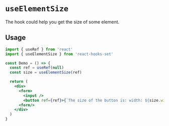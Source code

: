 # `useElementSize`

The hook could help you get the size of some element.

## Usage

```jsx
import { useRef } from 'react'
import { useElementSize } from 'react-hooks-set'

const Demo = () => {
  const ref = useRef(null)
  const size = useElementSize(ref)

  return (
    <div>
      <form>
        <input />
        <button ref={ref}>{`The size of the button is: width: ${size.width}, height: ${size.height}.` }</button>
      <form/>
    </div>
  )
}
```
